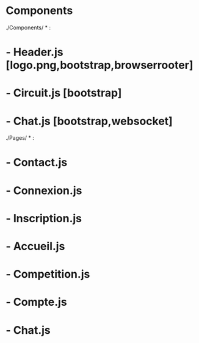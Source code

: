 # Components 

./Components/ * :
# - Header.js [logo.png,bootstrap,browserrooter]
# - Circuit.js [bootstrap]
# - Chat.js [bootstrap,websocket]

./Pages/ * : 
# - Contact.js
# - Connexion.js
# - Inscription.js
# - Accueil.js
# - Competition.js
# - Compte.js
# - Chat.js


